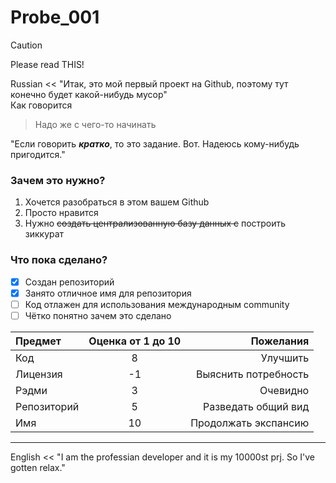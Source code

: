 # Probe_001
> [!CAUTION]
> Please read THIS!

Russian << "Итак, это мой первый проект на Github, поэтому тут конечно будет какой-нибудь мусор" <br>
Как говорится<br>
 > Надо же с чего-то начинать
 
"Если говорить ***кратко***, то это задание. Вот. Надеюсь кому-нибудь пригодится."<br>
### Зачем это нужно?<br>
1. Хочется разобраться в этом вашем Github
2. Просто нравится
3. Нужно ~~создать централизованную базу данных с~~ построить зиккурат
### Что пока сделано?
- [x] Создан репозиторий<br>
- [x] Занято отличное имя для репозитория<br>
- [ ] Код отлажен для использования международным community<br>
- [ ] Чётко понятно зачем это сделано

|Предмет|Оценка от 1 до 10|Пожелания|
|:-------|:-----------------:|---------:|
|Код|8|Улучшить|
|Лицензия|-1|Выяснить потребность|
|Рэдми|3|Очевидно|
|Репозиторий|5|Разведать общий вид|
|Имя|10|Продолжать экспансию|
***
English << "I am the professian developer and it is my 10000st prj. So I've gotten relax." <br>
